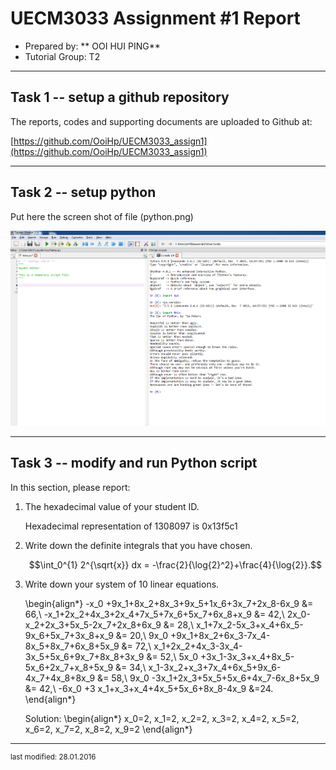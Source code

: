 UECM3033 Assignment #1 Report
========================================================

- Prepared by: ** OOI HUI PING**
- Tutorial Group: T2

--------------------------------------------------------

## Task 1 -- setup a github repository

The reports, codes and supporting documents are uploaded to Github at: 

[https://github.com/OoiHp/UECM3033_assign1](https://github.com/OoiHp/UECM3033_assign1)


---------------------------------------------------------

## Task 2 -- setup python

Put here the screen shot of file (python.png)

![python.png](python.png)


------------------------------------------------------------

## Task 3 -- modify and run Python script

In this section, please report:

1. The hexadecimal value of your student ID.
   
   Hexadecimal representation of 1308097 is 0x13f5c1

2. Write down the definite integrals that you have chosen.
   
   $$\int_0^{1} 2^{\sqrt{x}} dx = -\frac{2}{\log{2}^2}+\frac{4}{\log{2}}.$$

3. Write down your system of 10 linear equations.
   
   \begin{align*}
   -x_0 +9x_1+8x_2+8x_3+9x_5+1x_6+3x_7+2x_8-6x_9 &= 66,\\
   -x_1+2x_2+4x_3+2x_4+7x_5+7x_6+5x_7+6x_8+x_9 &= 42,\\
   2x_0-x_2+2x_3+5x_5-2x_7+2x_8+6x_9 &= 28,\\
   x_1+7x_2-5x_3+x_4+6x_5-9x_6+5x_7+3x_8+x_9 &= 20,\\
   9x_0 +9x_1+8x_2+6x_3-7x_4-8x_5+8x_7+6x_8+5x_9 &= 72,\\
   x_1+2x_2+4x_3-3x_4-3x_5+5x_6+9x_7+8x_8+3x_9 &= 52,\\
   5x_0 +3x_1-3x_3+x_4+8x_5-5x_6+2x_7+x_8+5x_9 &= 34,\\
   x_1-3x_2+x_3+7x_4+6x_5+9x_6-4x_7+4x_8+8x_9 &= 58,\\
   9x_0 -3x_1+2x_3+5x_5+5x_6+4x_7-6x_8+5x_9 &= 42,\\
   -6x_0 +3 x_1+x_3+x_4+4x_5+5x_6+8x_8-4x_9 &=24.
   \end{align*}

   Solution:
	\begin{align*}
	x_0=2, x_1=2, x_2=2, x_3=2, x_4=2, x_5=2, x_6=2, x_7=2, x_8=2, x_9=2
	\end{align*}

-----------------------------------

<sup>last modified: 28.01.2016</sup>
